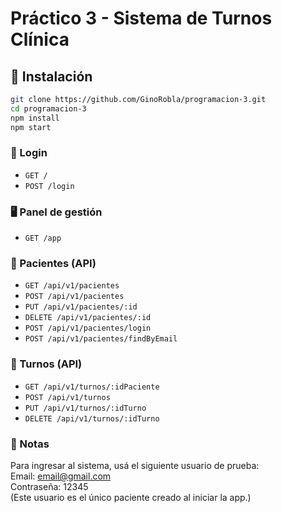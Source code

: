 # Práctico 3 - Sistema de Turnos Clínica

## 🚀 Instalación

```bash
git clone https://github.com/GinoRobla/programacion-3.git
cd programacion-3
npm install
npm start
```

### 🔑 Login
- `GET /`
- `POST /login`

### 🖥️ Panel de gestión
- `GET /app`

### 👤 Pacientes (API)
- `GET /api/v1/pacientes`
- `POST /api/v1/pacientes`
- `PUT /api/v1/pacientes/:id`
- `DELETE /api/v1/pacientes/:id`
- `POST /api/v1/pacientes/login`
- `POST /api/v1/pacientes/findByEmail`

### 📅 Turnos (API)
- `GET /api/v1/turnos/:idPaciente`
- `POST /api/v1/turnos`
- `PUT /api/v1/turnos/:idTurno`
- `DELETE /api/v1/turnos/:idTurno`

### 📝 Notas
Para ingresar al sistema, usá el siguiente usuario de prueba:<br> Email: email@gmail.com<br> Contraseña: 12345<br> (Este usuario es el único paciente creado al iniciar la app.)
